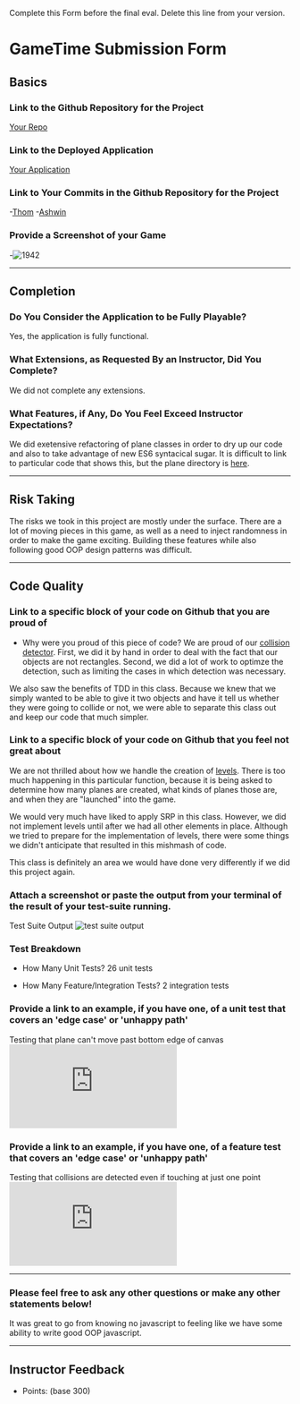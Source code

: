 Complete this Form before the final eval. Delete this line from your version.

# GameTime Submission Form

## Basics

### Link to the Github Repository for the Project
[Your Repo](https://github.com/theonlyrao/1942)

### Link to the Deployed Application
[Your Application](https://theonlyrao.github.io/1942/)

### Link to Your Commits in the Github Repository for the Project
-[Thom](https://github.com/theonlyrao/1942/commits/master?author=thompickett)
 -[Ashwin](https://github.com/theonlyrao/1942/commits/master?author=theonlyrao)

### Provide a Screenshot of your Game
-![1942](/images/1942_screenshot.png)

---

## Completion

### Do You Consider the Application to be Fully Playable?
Yes, the application is fully functional.

### What Extensions, as Requested By an Instructor, Did You Complete?
We did not complete any extensions.

### What Features, if Any, Do You Feel Exceed Instructor Expectations?
We did exetensive refactoring of plane classes in order to dry up our code and also to take advantage of new ES6 syntacical sugar. It is difficult to link to particular code that shows this, but the plane directory is [here](https://github.com/theonlyrao/1942/tree/master/lib/javascripts/planes).

----

## Risk Taking
The risks we took in this project are mostly under the surface. There are a lot of moving pieces in this game, as well as a need to inject randomness in order to make the game exciting. Building these features while also following good OOP design patterns was difficult.

----

## Code Quality

### Link to a specific block of your code on Github that you are proud of
- Why were you proud of this piece of code?
We are proud of our [collision detector](https://github.com/theonlyrao/1942/blob/master/lib/javascripts/collision_detector.js). First, we did it by hand in order to deal with the fact that our objects are not rectangles. Second, we did a lot of work to optimze the detection, such as limiting the cases in which detection was necessary.

We also saw the benefits of TDD in this class. Because we knew that we simply wanted to be able to give it two objects and have it tell us whether they were going to collide or not, we were able to separate this class out and keep our code that much simpler.

### Link to a specific block of your code on Github that you feel not great about
We are not thrilled about how we handle the creation of [levels](https://github.com/theonlyrao/1942/blob/master/lib/javascripts/level.js#L23-L37). There is too much happening in this particular function, because it is being asked to determine how many planes are created, what kinds of planes those are, and when they are "launched" into the game.

We would very much have liked to apply SRP in this class. However, we did not implement levels until after we had all other elements in place. Although we tried to prepare for the implementation of levels, there were some things we didn't anticipate that resulted in this mishmash of code.

This class is definitely an area we would have done very differently if we did this project again.

### Attach a screenshot or paste the output from your terminal of the result of your test-suite running.
Test Suite Output
![test suite output](/images/test_suite.png)

### Test Breakdown
- How Many Unit Tests?
26 unit tests

- How Many Feature/Integration Tests?
2 integration tests

### Provide a link to an example, if you have one, of a unit test that covers an 'edge case' or 'unhappy path'
Testing that plane can't move past bottom edge of canvas
![bottom edge](https://github.com/theonlyrao/1942/blob/master/test/plane_moves_test.js#L74-L78)

### Provide a link to an example, if you have one, of a feature test that covers an 'edge case' or 'unhappy path'
Testing that collisions are detected even if touching at just one point
![corner collision](https://github.com/theonlyrao/1942/blob/master/test/destroy_planes_test.js#L6-L23)

-----

### Please feel free to ask any other questions or make any other statements below!
It was great to go from knowing no javascript to feeling like we have some ability to write good OOP javascript.

-----

## Instructor Feedback

- Points: (base 300)

